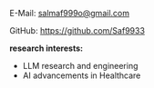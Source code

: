 

E-Mail: salmaf999o@gmail.com

GitHub: https://github.com/Saf9933

**research interests:**
- LLM research and engineering
- AI advancements in Healthcare